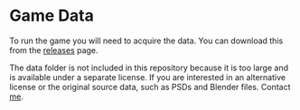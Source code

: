 # Game Data

To run the game you will need to acquire the data. You can download this from the [releases](https://github.com/justinmeiners/pre-rendered-backgrounds) page.

The data folder is not included in this repository because it is too large and is available under a separate license. If you are interested in an alternative license or the original source data, such as PSDs and Blender files. Contact [me](https://justinmeiners.github.io).


